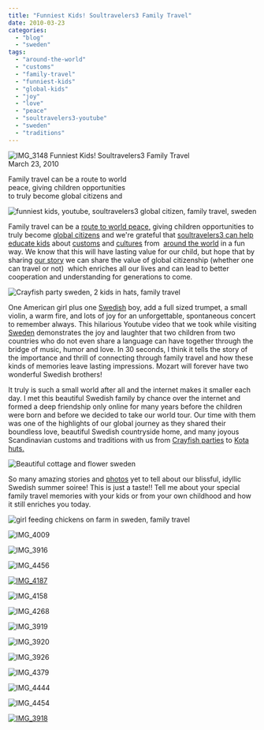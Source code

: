 ```yaml
---
title: "Funniest Kids! Soultravelers3 Family Travel"
date: 2010-03-23
categories: 
  - "blog"
  - "sweden"
tags: 
  - "around-the-world"
  - "customs"
  - "family-travel"
  - "funniest-kids"
  - "global-kids"
  - "joy"
  - "love"
  - "peace"
  - "soultravelers3-youtube"
  - "sweden"
  - "traditions"
---
```


 ![IMG_3148](https://pub-ac94b3f306b24c0dba4238943c97f2e1.r2.dev/6a00e5502a950788330120a96aca51970b.jpg) Funniest Kids! Soultravelers3 Family Travel  
March 23, 2010

Family travel can be a route to world  
peace, giving children opportunities  
to truly become global citizens and

<!--more-->

![ funniest kids, youtube, soultravelers3 global citizen, family travel, sweden](https://pub-ac94b3f306b24c0dba4238943c97f2e1.r2.dev/6a00e5502a9507883301310fd1cae7970c.jpg)  

Family travel can be a [route to world peace,](http://www.worldpeacepassport.com/index.html) giving children opportunities to truly become [global citizens](http://www.education.com/magazine/article/Going-Global-Citizens-of-the-World/) and we're grateful that [soultravelers3 can help educate kids](http://soultravelers3new.local/2008/12/sahara-dream.html#more) about [customs](http://soultravelers3new.local/2008/12/little-pilgrims.html#more) and [cultures](http://soultravelers3new.local/2007/08/kalehan-kindred.html#more) from  [around the world](http://soultravelers3new.local/2008/12/where-in-heaven.html#more) in a fun way. We know that this will have lasting value for our child, but hope that by sharing [our story](http://soultravelers3new.local/2009/04/how-to-travel-the-world-as-a-digital-nomad-family.html) we can share the value of global citizenship (whether one can travel or not)  which enriches all our lives and can lead to better cooperation and understanding for generations to come.

![Crayfish party sweden, 2 kids in hats, family travel](https://pub-ac94b3f306b24c0dba4238943c97f2e1.r2.dev/6a00e5502a9507883301310fd1d00b970c.jpg)  

One American girl plus one [Swedish](http://soultravelers3new.local/2009/02/family-travel-photo-absolut-ice-bar-in-stockholm-sweden.html) boy, add a full sized trumpet, a small violin, a warm fire, and lots of joy for an unforgettable, spontaneous concert to remember always. This hilarious Youtube video that we took while visiting [Sweden](http://soultravelers3new.local/2009/08/family-travel-photo-sweden-stockholm-harbor-boats.html) demonstrates the joy and laughter that two children from two countries who do not even share a language can have together through the bridge of music, humor and love. In 30 seconds, I think it tells the story of the importance and thrill of connecting through family travel and how these kinds of memories leave lasting impressions. Mozart will forever have two wonderful Swedish brothers!

It truly is such a small world after all and the internet makes it smaller each day. I met this beautiful Swedish family by chance over the internet and formed a deep friendship only online for many years before the children were born and before we decided to take our world tour. Our time with them was one of the highlights of our global journey as they shared their boundless love, beautiful Swedish countryside home, and many joyous Scandinavian customs and traditions with us from [Crayfish parties](http://twitpic.com/85rf) to [Kota huts.](http://soultravelers3new.local/2009/05/family-travel-photo-sweden-reindeer-meat-in-kota-traditional-sami-lapland.html)

![Beautiful cottage and flower sweden](https://pub-ac94b3f306b24c0dba4238943c97f2e1.r2.dev/6a00e5502a950788330120a96b082b970b.jpg)  

So many amazing stories and [photos](http://soultravelers3new.local/2009/09/family-travel-photo-sweden-pets-cats-children-travel-photography.html) yet to tell about our blissful, idyllic Swedish summer soiree! This is just a taste!! Tell me about your special family travel memories with your kids or from your own childhood and how it still enriches you today. 

![girl feeding chickens on farm in sweden, family travel](https://pub-ac94b3f306b24c0dba4238943c97f2e1.r2.dev/6a00e5502a9507883301310fd20937970c.jpg)

![IMG_4009](https://pub-ac94b3f306b24c0dba4238943c97f2e1.r2.dev/6a00e5502a9507883301310fd20a58970c.jpg) 

![IMG_3916](https://pub-ac94b3f306b24c0dba4238943c97f2e1.r2.dev/6a00e5502a950788330120a96b0c4e970b.jpg)

![IMG_4456](https://pub-ac94b3f306b24c0dba4238943c97f2e1.r2.dev/6a00e5502a9507883301310fd20d30970c.jpg)

[![IMG_4187](https://pub-ac94b3f306b24c0dba4238943c97f2e1.r2.dev/6a00e5502a950788330120a96b0ed6970b.jpg)](http://soultravelers3new.local/wp-content/uploads/wp-content/uploads/2025/09/6a00e5502a950788330120a96b0ed6970b-150x150.jpg)

![IMG_4158](https://pub-ac94b3f306b24c0dba4238943c97f2e1.r2.dev/6a00e5502a950788330120a96b10d9970b.jpg) 

![IMG_4268](https://pub-ac94b3f306b24c0dba4238943c97f2e1.r2.dev/6a00e5502a950788330120a96b13ed970b.jpg) 

![IMG_3919](https://pub-ac94b3f306b24c0dba4238943c97f2e1.r2.dev/6a00e5502a950788330120a96b1657970b.jpg) 

![IMG_3920](https://pub-ac94b3f306b24c0dba4238943c97f2e1.r2.dev/6a00e5502a9507883301310fd21784970c.jpg)

![IMG_3926](https://pub-ac94b3f306b24c0dba4238943c97f2e1.r2.dev/6a00e5502a9507883301310fd21925970c.jpg) 

  
![IMG_4379](https://pub-ac94b3f306b24c0dba4238943c97f2e1.r2.dev/6a00e5502a9507883301310fd21b1a970c.jpg) 

![IMG_4444](https://pub-ac94b3f306b24c0dba4238943c97f2e1.r2.dev/6a00e5502a950788330120a96b1d35970b.jpg) 

![IMG_4454](https://pub-ac94b3f306b24c0dba4238943c97f2e1.r2.dev/6a00e5502a9507883301310fd21e9d970c.jpg) 

[![IMG_3918](https://pub-ac94b3f306b24c0dba4238943c97f2e1.r2.dev/6a00e5502a9507883301310fd2233d970c.jpg)](http://soultravelers3new.local/wp-content/uploads/wp-content/uploads/2025/09/6a00e5502a9507883301310fd2233d970c.jpg)
